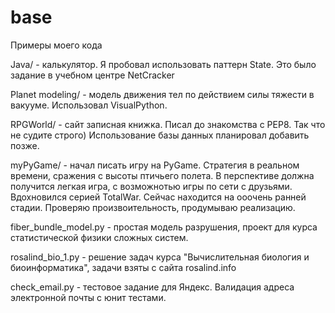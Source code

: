 # base
Примеры моего кода

Java/ - калькулятор. Я пробовал использовать паттерн State. Это было задание в учебном центре NetCracker

Planet modeling/ - модель движения тел по действием силы тяжести в вакууме. Использовал VisualPython.

RPGWorld/ - сайт записная книжка. Писал до знакомства с PEP8. Так что не судите строго) Использование базы данных планировал добавить позже.

myPyGame/ - начал писать игру на PyGame. Стратегия в реальном времени, сражения с высоты птичьего полета. 
В перспективе должна получится легкая игра, с возможнотью игры по сети с друзьями. Вдохновился серией TotalWar. 
Сейчас находится на ооочень ранней стадии. Проверяю произвоительность, продумываю реализацию.

fiber_bundle_model.py - простая модель разрушения, проект для курса статистической физики сложных систем.

rosalind_bio_1.py - решение задач курса "Вычислительная биология и биоинформатика", задачи взяты с сайта rosalind.info

check_email.py - тестовое задание для Яндекс. Валидация адреса электронной почты с юнит тестами.
